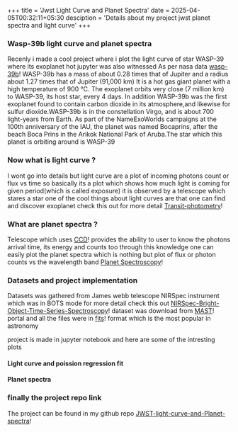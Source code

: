 +++
title = 'Jwst Light Curve and Planet Spectra'
date = 2025-04-05T00:32:11+05:30
desciption = 'Details about my project jwst planet spectra and light curve'
+++

### Wasp-39b light curve and planet spectra
Recenly i made a cool project where i plot the light curve of star WASP-39 where its exoplanet hot jupyter was also witnessed As per nasa data [wasp-39b](https://exoplanetarchive.ipac.caltech.edu/overview/WASP-39#planet_WASP-39-b_collapsible)!  WASP-39b has a mass of about 0.28 times that of Jupiter and a radius about 1.27 times that of Jupiter (91,000 km) It is a hot gas giant planet with a high temperature of 900 °C. The exoplanet orbits very close (7 million km) to WASP-39, its host star, every 4 days. In addition WASP-39b was the first exoplanet found to contain carbon dioxide in its atmosphere,and likewise for sulfur dioxide.WASP-39b is in the constellation Virgo, and is about 700 light-years from Earth. As part of the NameExoWorlds campaigns at the 100th anniversary of the IAU, the planet was named Bocaprins, after the beach Boca Prins in the Arikok National Park of Aruba.The star which this planet is orbiting around is WASP-39 

### Now what is light curve ?
I wont go into details but light curve are a plot of incoming photons count or flux vs time so basically its a plot which shows how much light is coming for given period(which is called exposure) it is observed by a telescope which stares a star one of the cool things about light curves are that one can find and discover exoplanet check this out for more detail [Transit-photometry](https://en.wikipedia.org/wiki/Methods_of_detecting_exoplanets#Transit_photometry)!

### What are planet spectra ?
Telescope which uses [CCD](https://noirlab.edu/public/blog/50-years-ccds/)! provides the ability to user to know the photons arrival time, its energy and counts too through this knowledge one can easily plot the planet spectra which is nothing but plot of flux or photon counts vs the wavelength band [Planet Spectroscopy](https://oxfordre.com/planetaryscience/display/10.1093/acrefore/9780190647926.001.0001/acrefore-9780190647926-e-134)!

### Datasets and project implementation
Datasets was gathered from James webb telescope NIRSpec instrument which was in BOTS mode for more detail check this out [NIRSpec-Bright-Object-Time-Series-Spectroscopy](https://jwst-docs.stsci.edu/jwst-near-infrared-spectrograph/nirspec-observing-modes/nirspec-bright-object-time-series-spectroscopy#gsc.tab=0)! dataset was download from [MAST](https://mast.stsci.edu/portal/Mashup/Clients/Mast/Portal.html)! portal and all the files were in [fits](https://en.wikipedia.org/wiki/FITS)! format which is the most popular in astronomy 

project is made in jupyter notebook and here are some of the intresting plots
#### Light curve and poission regression fit

#### Planet spectra



### finally the project repo link 
The project can be found in my github repo [JWST-light-curve-and-Planet-spectra](https://github.com/Sauravroy34/JWST-light-curve-and-spectral-analysis)!
